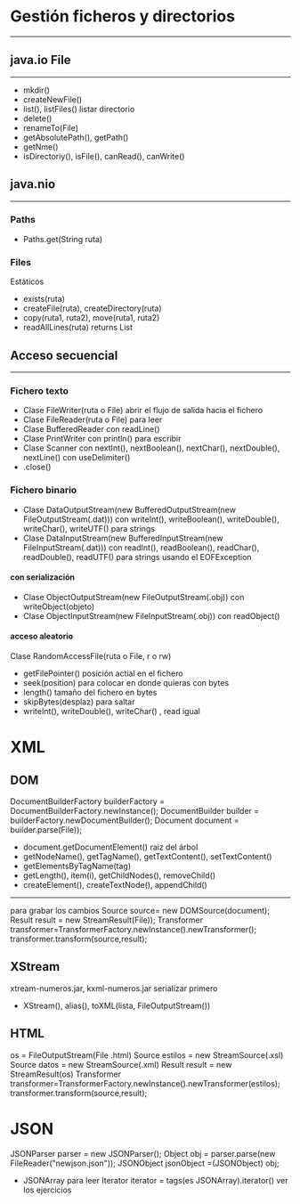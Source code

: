 # Gestión ficheros y directorios
----------------
## java.io File
----------------
- mkdir()
- createNewFile()
- list(), listFiles() listar directorio
- delete()
- renameTo(File)
- getAbsolutePath(), getPath()
- getNme()
- isDirectoriy(), isFile(), canRead(), canWrite()

## java.nio
------------------
### Paths
- Paths.get(String ruta)
### Files
Estáticos
- exists(ruta)
- createFile(ruta), createDirectory(ruta)
- copy(ruta1, ruta2), move(ruta1, ruta2)
- readAllLines(ruta) returns List<String>

## Acceso secuencial
------------------
### Fichero texto
- Clase FileWriter(ruta o File) abrir el flujo de salida hacia el fichero
- Clase FileReader(ruta o File) para leer
- Clase BufferedReader con readLine()
- Clase PrintWriter con println() para escribir
- Clase Scanner con nextInt(), nextBoolean(), nextChar(), nextDouble(), nextLine() con useDelimiter()
- .close()

### Fichero binario
- Clase DataOutputStream(new BufferedOutputStream(new FileOutputStream(.dat))) con writeInt(), writeBoolean(), writeDouble(), writeChar(), writeUTF() para strings
- Clase DataInputStream(new BufferedInputStream(new FileInputStream(.dat))) con readInt(), readBoolean(), readChar(), readDouble(), readUTF() para strings
usando el EOFException
#### con serialización
- Clase ObjectOutputStream(new FileOutputStream(.obj)) con writeObject(objeto)
- Clase ObjectInputStream(new FileInputStream(.obj)) con readObject()
#### acceso aleatorio
Clase RandomAccessFile(ruta o File, r o rw)
- getFilePointer() posición actial en el fichero
- seek(position) para colocar en donde quieras con bytes
- length() tamaño del fichero en bytes
- skipBytes(desplaz) para saltar
- writeInt(), writeDouble(), writeChar() , read igual


# XML
## DOM
DocumentBuilderFactory builderFactory = DocumentBuilderFactory.newInstance();
DocumentBuilder builder = builderFactory.newDocumentBuilder();
Document document = builder.parse(File));
- document.getDocumentElement() raiz del árbol
- getNodeName(), getTagName(), getTextContent(), setTextContent()
- getElementsByTagName(tag)
- getLength(), item(i), getChildNodes(), removeChild()
- createElement(), createTextNode(), appendChild()
------------
para grabar los cambios
Source source= new DOMSource(document);
Result result = new StreamResult(File));
Transformer transformer=TransformerFactory.newInstance().newTransformer();
transformer.transform(source,result);

## XStream
xtream-numeros.jar, kxml-numeros.jar
serializar primero
- XStream(), alias(), toXML(lista, FileOutputStream())

## HTML
os = FileOutputStream(File .html)
Source estilos = new StreamSource(.xsl)
Source datos = new StreamSource(.xml)
Result result = new StreamResult(os)
Transformer transformer=TransformerFactory.newInstance().newTransformer(estilos);
transformer.transform(source,result);


# JSON
JSONParser parser = new JSONParser();
Object obj = parser.parse(new FileReader("newjson.json"));
JSONObject jsonObject =(JSONObject) obj;
- JSONArray para leer Iterator <String> iterator = tags(es JSONArray).iterator()
ver los ejercicios
